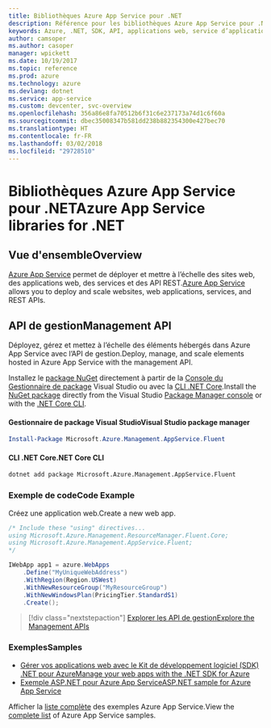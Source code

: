 ```yaml
---
title: Bibliothèques Azure App Service pour .NET
description: Référence pour les bibliothèques Azure App Service pour .NET
keywords: Azure, .NET, SDK, API, applications web, service d’applications, mobile, asp.net
author: camsoper
ms.author: casoper
manager: wpickett
ms.date: 10/19/2017
ms.topic: reference
ms.prod: azure
ms.technology: azure
ms.devlang: dotnet
ms.service: app-service
ms.custom: devcenter, svc-overview
ms.openlocfilehash: 356a86e8fa70512b6f31c6e237173a74d1c6f60a
ms.sourcegitcommit: dbec35008347b581dd238b882354300e427bec70
ms.translationtype: HT
ms.contentlocale: fr-FR
ms.lasthandoff: 03/02/2018
ms.locfileid: "29728510"
---
```

# <a name="azure-app-service-libraries-for-net"></a><span data-ttu-id="d9bf3-104">Bibliothèques Azure App Service pour .NET</span><span class="sxs-lookup"><span data-stu-id="d9bf3-104">Azure App Service libraries for .NET</span></span>

## <a name="overview"></a><span data-ttu-id="d9bf3-105">Vue d'ensemble</span><span class="sxs-lookup"><span data-stu-id="d9bf3-105">Overview</span></span>

<span data-ttu-id="d9bf3-106">[Azure App Service](/azure/app-service/app-service-value-prop-what-is) permet de déployer et mettre à l’échelle des sites web, des applications web, des services et des API REST.</span><span class="sxs-lookup"><span data-stu-id="d9bf3-106">[Azure App Service](/azure/app-service/app-service-value-prop-what-is) allows you to deploy and scale websites, web applications, services, and REST APIs.</span></span>

## <a name="management-api"></a><span data-ttu-id="d9bf3-107">API de gestion</span><span class="sxs-lookup"><span data-stu-id="d9bf3-107">Management API</span></span>

<span data-ttu-id="d9bf3-108">Déployez, gérez et mettez à l’échelle des éléments hébergés dans Azure App Service avec l’API de gestion.</span><span class="sxs-lookup"><span data-stu-id="d9bf3-108">Deploy, manage, and scale elements hosted in Azure App Service with the management API.</span></span>

<span data-ttu-id="d9bf3-109">Installez le [package NuGet](https://www.nuget.org/packages/Microsoft.Azure.Management.AppService.Fluent) directement à partir de la [Console du Gestionnaire de package][PackageManager] Visual Studio ou avec la [CLI .NET Core][DotNetCLI].</span><span class="sxs-lookup"><span data-stu-id="d9bf3-109">Install the [NuGet package](https://www.nuget.org/packages/Microsoft.Azure.Management.AppService.Fluent) directly from the Visual Studio [Package Manager console][PackageManager] or with the [.NET Core CLI][DotNetCLI].</span></span>


#### <a name="visual-studio-package-manager"></a><span data-ttu-id="d9bf3-110">Gestionnaire de package Visual Studio</span><span class="sxs-lookup"><span data-stu-id="d9bf3-110">Visual Studio package manager</span></span>

```powershell
Install-Package Microsoft.Azure.Management.AppService.Fluent
```

#### <a name="net-core-cli"></a><span data-ttu-id="d9bf3-111">CLI .NET Core</span><span class="sxs-lookup"><span data-stu-id="d9bf3-111">.NET Core CLI</span></span>

```bash
dotnet add package Microsoft.Azure.Management.AppService.Fluent
```

### <a name="code-example"></a><span data-ttu-id="d9bf3-112">Exemple de code</span><span class="sxs-lookup"><span data-stu-id="d9bf3-112">Code Example</span></span>

<span data-ttu-id="d9bf3-113">Créez une application web.</span><span class="sxs-lookup"><span data-stu-id="d9bf3-113">Create a new web app.</span></span>

```csharp
/* Include these "using" directives...
using Microsoft.Azure.Management.ResourceManager.Fluent.Core;
using Microsoft.Azure.Management.AppService.Fluent;
*/

IWebApp app1 = azure.WebApps
    .Define("MyUniqueWebAddress")
    .WithRegion(Region.USWest)
    .WithNewResourceGroup("MyResourceGroup")
    .WithNewWindowsPlan(PricingTier.StandardS1)
    .Create();
```

> [!div class="nextstepaction"]
> [<span data-ttu-id="d9bf3-114">Explorer les API de gestion</span><span class="sxs-lookup"><span data-stu-id="d9bf3-114">Explore the Management APIs</span></span>](/dotnet/api/overview/azure/appservice/management)

### <a name="samples"></a><span data-ttu-id="d9bf3-115">Exemples</span><span class="sxs-lookup"><span data-stu-id="d9bf3-115">Samples</span></span>

* [<span data-ttu-id="d9bf3-116">Gérer vos applications web avec le Kit de développement logiciel (SDK) .NET pour Azure</span><span class="sxs-lookup"><span data-stu-id="d9bf3-116">Manage your web apps with the .NET SDK for Azure</span></span>](https://azure.microsoft.com/resources/samples/app-service-web-dotnet-manage/)
* [<span data-ttu-id="d9bf3-117">Exemple ASP.NET pour Azure App Service</span><span class="sxs-lookup"><span data-stu-id="d9bf3-117">ASP.NET sample for Azure App Service</span></span>](https://azure.microsoft.com/resources/samples/app-service-web-dotnet-get-started/)

<span data-ttu-id="d9bf3-118">Afficher la [liste complète](https://azure.microsoft.com/resources/samples/?platform=dotnet&term=app%20service) des exemples Azure App Service.</span><span class="sxs-lookup"><span data-stu-id="d9bf3-118">View the [complete list](https://azure.microsoft.com/resources/samples/?platform=dotnet&term=app%20service) of Azure App Service samples.</span></span>

[PackageManager]: https://docs.microsoft.com/nuget/tools/package-manager-console
[DotNetCLI]: https://docs.microsoft.com/dotnet/core/tools/dotnet-add-package